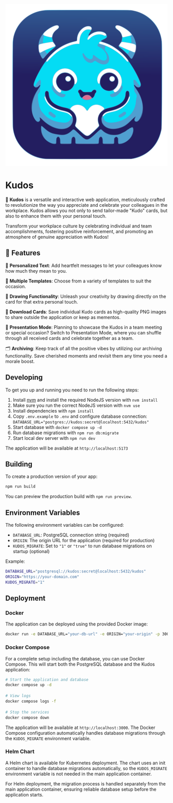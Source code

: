 <div align="center">
    <img src="res/kudo-monster.svg">
</div>

# Kudos

👏 **Kudos** is a versatile and interactive web application, meticulously crafted to revolutionize the way you appreciate and celebrate your colleagues in the workplace. Kudos allows you not only to send tailor-made "Kudo" cards, but also to enhance them with your personal touch.

Transform your workplace culture by celebrating individual and team accomplishments, fostering positive reinforcement, and promoting an atmosphere of genuine appreciation with Kudos!

## 🌟 Features

📝 **Personalized Text**: Add heartfelt messages to let your colleagues know how much they mean to you.

🎴 **Multiple Templates**: Choose from a variety of templates to suit the occasion.

🎨 **Drawing Functionality**: Unleash your creativity by drawing directly on the card for that extra personal touch.

💾 **Download Cards**: Save individual Kudo cards as high-quality PNG images to share outside the application or keep as mementos.

🎉 **Presentation Mode**:
Planning to showcase the Kudos in a team meeting or special occasion? Switch to Presentation Mode, where you can shuffle through all received cards and celebrate together as a team.

🗂 **Archiving**:
Keep track of all the positive vibes by utilizing our archiving functionality. Save cherished moments and revisit them any time you need a morale boost.

## Developing

To get you up and running you need to run the following steps:

1. Install [nvm](https://github.com/nvm-sh/nvm#installing-and-updating) and install the required NodeJS version with `nvm install`
2. Make sure you run the correct NodeJS version with `nvm use`
3. Install dependencies with `npm install`
4. Copy `.env.example` to `.env` and configure database connection: `DATABASE_URL="postgres://kudos:secret@localhost:5432/kudos"`
5. Start database with `docker compose up -d`
6. Run database migrations with `npm run db:migrate`
7. Start local dev server with `npm run dev`

The application will be available at `http://localhost:5173`

## Building

To create a production version of your app:

```bash
npm run build
```

You can preview the production build with `npm run preview`.

## Environment Variables

The following environment variables can be configured:

- `DATABASE_URL`: PostgreSQL connection string (required)
- `ORIGIN`: The origin URL for the application (required for production)
- `KUDOS_MIGRATE`: Set to `"1"` or `"true"` to run database migrations on startup (optional)

Example:
```bash
DATABASE_URL="postgresql://kudos:secret@localhost:5432/kudos"
ORIGIN="https://your-domain.com"
KUDOS_MIGRATE="1"
```

## Deployment

### Docker

The application can be deployed using the provided Docker image:

```bash
docker run -e DATABASE_URL="your-db-url" -e ORIGIN="your-origin" -p 3000:3000 ghcr.io/synyx/kudos:main
```

### Docker Compose

For a complete setup including the database, you can use Docker Compose. This will start both the PostgreSQL database and the Kudos application:

```bash
# Start the application and database
docker compose up -d

# View logs
docker compose logs -f

# Stop the services
docker compose down
```

The application will be available at `http://localhost:3000`. The Docker Compose configuration automatically handles database migrations through the `KUDOS_MIGRATE` environment variable.

### Helm Chart

A Helm chart is available for Kubernetes deployment. The chart uses an init container to handle database migrations automatically, so the `KUDOS_MIGRATE` environment variable is not needed in the main application container.

For Helm deployment, the migration process is handled separately from the main application container, ensuring reliable database setup before the application starts.
